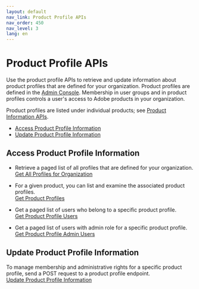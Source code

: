 ```yaml
---
layout: default
nav_link: Product Profile APIs
nav_order: 450
nav_level: 3
lang: en
---
```


# Product Profile APIs

Use the product profile APIs to retrieve and update information about product profiles that are defined for your organization. Product profiles are defined in the [Admin Console](https://adminconsole.adobe.com/enterprise/). Membership in user groups and in product profiles controls a user's access to Adobe products in your organization.

Product profiles are listed under individual products; see [Product Information APIs](product.md).

* [Access Product Profile Information](#accessProductProfileInformation)
* [Update Product Profile Information](#updateProfileInfo)

## <a name="accessProductProfileInformation" class="api-ref-subtitle">Access Product Profile Information</a>

* Retrieve a paged list of all profiles that are defined for your organization.  
[Get All Profiles for Organization](getAllProfilesForOrg.md)

* For a given product, you can list and examine the associated product profiles.  
[Get Product Profiles](getProductProfile.md)
 
* Get a paged list of users who belong to a specific product profile.  
[Get Product Profile Users](getProductProfileUsers.md)
 
* Get a paged list of users with admin role for a specific product profile.  
[Get Product Profile Admin Users](getProductProfileUsers.md#adminUsers)

## <a name="updateProfileInfo" class="api-ref-subtitle">Update Product Profile Information</a>

To manage membership and administrative rights for a specific product profile, send a POST request to a product profile endpoint.  
[Update Product Profile Information](updateProductProfile.md)

